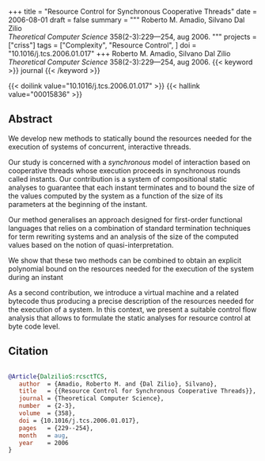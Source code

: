 +++
title = "Resource Control for Synchronous Cooperative Threads"
date = 2006-08-01
draft = false
summary = """
Roberto M. Amadio, Silvano Dal Zilio <br />
_Theoretical Computer Science_ 358(2-3):229—254, aug 2006.
"""
projects = ["criss"]
tags = ["Complexity", "Resource Control", ]
doi = "10.1016/j.tcs.2006.01.017"
+++
Roberto M. Amadio, Silvano Dal Zilio <br />
_Theoretical Computer Science_ 358(2-3):229—254, aug 2006.
{{< keyword >}} journal {{< /keyword >}}


{{< doilink value="10.1016/j.tcs.2006.01.017" >}}
{{< hallink value="00015836" >}}

## Abstract
We develop new methods to statically bound the resources needed for the execution of
        systems of concurrent, interactive threads.

Our study is concerned with a _synchronous_ model of interaction based on cooperative
        threads whose execution proceeds in synchronous rounds called instants. Our contribution is
        a system of compositional static analyses to guarantee that each instant terminates and to
        bound the size of the values computed by the system as a function of the size of its
        parameters at the beginning of the instant. 

Our method generalises an approach designed for first-order functional languages that
        relies on a combination of standard termination techniques for term rewriting systems and an
        analysis of the size of the computed values based on the notion of quasi-interpretation.

We show that these two methods can be combined to obtain an explicit polynomial bound on
        the resources needed for the execution of the system during an instant

As a second contribution, we introduce a virtual machine and a related bytecode thus
        producing a precise description of the resources needed for the execution of a system. In
        this context, we present a suitable control flow analysis that allows to formulate the
        static analyses for resource control at byte code level.



## Citation

```bibtex

@Article{DalzilioS:rcsctTCS,
   author  = {Amadio, Roberto M. and {Dal Zilio}, Silvano},
   title   = {{Resource Control for Synchronous Cooperative Threads}},
   journal = {Theoretical Computer Science},
   number  = {2-3},
   volume  = {358},
   doi = {10.1016/j.tcs.2006.01.017},
   pages   = {229--254},
   month   = aug, 
   year    = 2006
}

````
